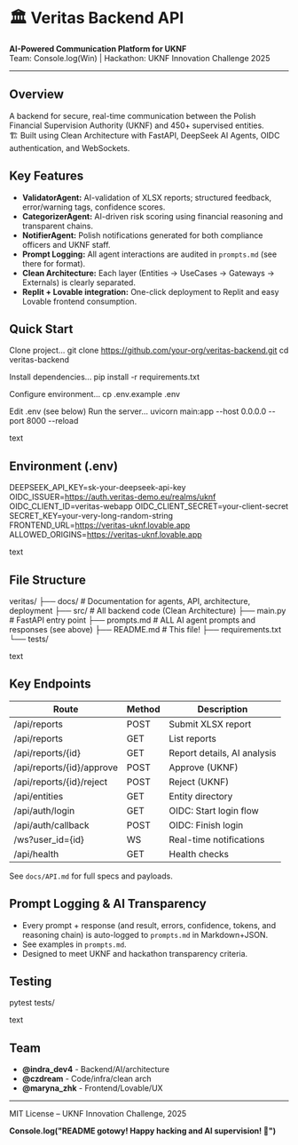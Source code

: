 # 🏛️ Veritas Backend API

**AI-Powered Communication Platform for UKNF**  
Team: Console.log(Win) | Hackathon: UKNF Innovation Challenge 2025

---

## Overview

A backend for secure, real-time communication between the Polish Financial Supervision Authority (UKNF) and 450+ supervised entities.  
🏗 Built using Clean Architecture with FastAPI, DeepSeek AI Agents, OIDC authentication, and WebSockets.

## Key Features

- **ValidatorAgent:** AI-validation of XLSX reports; structured feedback, error/warning tags, confidence scores.
- **CategorizerAgent:** AI-driven risk scoring using financial reasoning and transparent chains.
- **NotifierAgent:** Polish notifications generated for both compliance officers and UKNF staff.
- **Prompt Logging:** All agent interactions are audited in `prompts.md` (see there for format).
- **Clean Architecture:** Each layer (Entities → UseCases → Gateways → Externals) is clearly separated.
- **Replit + Lovable integration:** One-click deployment to Replit and easy Lovable frontend consumption.

## Quick Start

Clone project...
git clone https://github.com/your-org/veritas-backend.git
cd veritas-backend

Install dependencies...
pip install -r requirements.txt

Configure environment...
cp .env.example .env

Edit .env (see below)
Run the server...
uvicorn main:app --host 0.0.0.0 --port 8000 --reload

text

## Environment (.env)

DEEPSEEK_API_KEY=sk-your-deepseek-api-key
OIDC_ISSUER=https://auth.veritas-demo.eu/realms/uknf
OIDC_CLIENT_ID=veritas-webapp
OIDC_CLIENT_SECRET=your-client-secret
SECRET_KEY=your-very-long-random-string
FRONTEND_URL=https://veritas-uknf.lovable.app
ALLOWED_ORIGINS=https://veritas-uknf.lovable.app

text

## File Structure

veritas/
├── docs/ # Documentation for agents, API, architecture, deployment
├── src/ # All backend code (Clean Architecture)
├── main.py # FastAPI entry point
├── prompts.md # ALL AI agent prompts and responses (see above)
├── README.md # This file!
├── requirements.txt
└── tests/

text

## Key Endpoints

| Route                            | Method | Description                  |
|-----------------------------------|--------|------------------------------|
| /api/reports                     | POST   | Submit XLSX report           |
| /api/reports                     | GET    | List reports                 |
| /api/reports/{id}                | GET    | Report details, AI analysis  |
| /api/reports/{id}/approve        | POST   | Approve (UKNF)               |
| /api/reports/{id}/reject         | POST   | Reject (UKNF)                |
| /api/entities                    | GET    | Entity directory             |
| /api/auth/login                  | GET    | OIDC: Start login flow       |
| /api/auth/callback               | POST   | OIDC: Finish login           |
| /ws?user_id={id}                 | WS     | Real-time notifications      |
| /api/health                      | GET    | Health checks                |

See `docs/API.md` for full specs and payloads.

## Prompt Logging & AI Transparency

- Every prompt + response (and result, errors, confidence, tokens, and reasoning chain) is auto-logged to `prompts.md` in Markdown+JSON.
- See examples in `prompts.md`.
- Designed to meet UKNF and hackathon transparency criteria.

## Testing

pytest tests/

text

## Team

- **@indra_dev4** - Backend/AI/architecture
- **@czdream** - Code/infra/clean arch
- **@maryna_zhk** - Frontend/Lovable/UX

---

MIT License – UKNF Innovation Challenge, 2025

**Console.log("README gotowy! Happy hacking and AI supervision! 🚀")**
